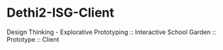 # Dethi2-ISG-Client
Design Thinking - Explorative Prototyping :: Interactive School Garden :: Prototype :: Client
